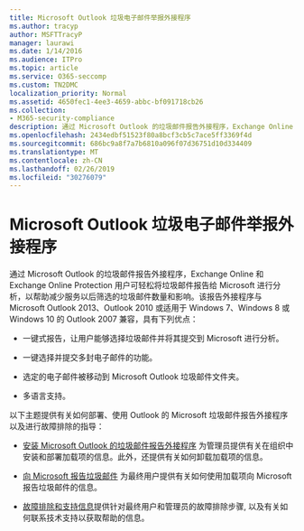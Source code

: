 ```yaml
---
title: Microsoft Outlook 垃圾电子邮件举报外接程序
ms.author: tracyp
author: MSFTTracyP
manager: laurawi
ms.date: 1/14/2016
ms.audience: ITPro
ms.topic: article
ms.service: O365-seccomp
ms.custom: TN2DMC
localization_priority: Normal
ms.assetid: 4650fec1-4ee3-4659-abbc-bf091718cb26
ms.collection:
- M365-security-compliance
description: 通过 Microsoft Outlook 的垃圾邮件报告外接程序，Exchange Online 和 Exchange Online Protection 用户可轻松将垃圾邮件报告给 Microsoft 进行分析，以帮助减少服务以后筛选的垃圾邮件数量和影响。该报告外接程序与 Microsoft Outlook 2013、Outlook 2010 或适用于 Windows 7、Windows 8 或 Windows 10 的 Outlook 2007 兼容，具有下列优点：
ms.openlocfilehash: 2434edbf51523f80a8bcf3cb5c7ace5ff3369f4d
ms.sourcegitcommit: 686bc9a8f7a7b6810a096f07d36751d10d334409
ms.translationtype: MT
ms.contentlocale: zh-CN
ms.lasthandoff: 02/26/2019
ms.locfileid: "30276079"
---
```

# <a name="junk-email-reporting-add-in-for-microsoft-outlook"></a>Microsoft Outlook 垃圾电子邮件举报外接程序

通过 Microsoft Outlook 的垃圾邮件报告外接程序，Exchange Online 和 Exchange Online Protection 用户可轻松将垃圾邮件报告给 Microsoft 进行分析，以帮助减少服务以后筛选的垃圾邮件数量和影响。该报告外接程序与 Microsoft Outlook 2013、Outlook 2010 或适用于 Windows 7、Windows 8 或 Windows 10 的 Outlook 2007 兼容，具有下列优点：
  
- 一键式报告，让用户能够选择垃圾邮件并将其提交到 Microsoft 进行分析。
    
- 一键选择并提交多封电子邮件的功能。
    
- 选定的电子邮件被移动到 Microsoft Outlook 垃圾邮件文件夹。
    
- 多语言支持。
    
以下主题提供有关如何部署、使用 Outlook 的 Microsoft 垃圾邮件报告外接程序以及进行故障排除的指导：
  
- [安装 Microsoft Outlook 的垃圾邮件报告外接程序](install-the-junk-email-reporting-add-in-for-microsoft-outlook.md) 为管理员提供有关在组织中安装和部署加载项的信息。此外，还提供有关如何卸载加载项的信息。 
    
- [向 Microsoft 报告垃圾邮件](report-junk-email-messages-to-microsoft.md) 为最终用户提供有关如何使用加载项向 Microsoft 报告垃圾邮件的信息。 
    
- [故障排除和支持信息](troubleshooting-and-support-information.md)提供针对最终用户和管理员的故障排除步骤, 以及有关如何联系技术支持以获取帮助的信息。 
    

